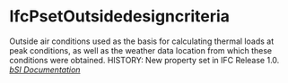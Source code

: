 IfcPsetOutsidedesigncriteria
============================
Outside air conditions used as the basis for calculating thermal loads at peak
conditions, as well as the weather data location from which these conditions
were obtained. HISTORY: New property set in IFC Release 1.0.  
[ _bSI
Documentation_](https://standards.buildingsmart.org/IFC/DEV/IFC4_2/FINAL/HTML/schema/ifcsharedbldgserviceelements/pset/pset_outsidedesigncriteria.htm)


